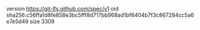 version https://git-lfs.github.com/spec/v1
oid sha256:c56ffa1d8fe858e3bc5fff8d717bb968ad1bf6404b7f3c867284cc5a6e7e5d49
size 3309
